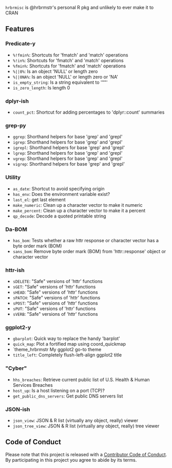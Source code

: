 
<!-- README.md is generated from README.Rmd. Please edit that file -->
`hrbrmisc` is @hrbrmstr's personal R pkg and unlikely to ever make it to CRAN

Features
--------

### Predicate-y

-   `%!fmin%`: Shortcuts for 'fmatch' and 'match' operations
-   `%!in%`: Shortcuts for 'fmatch' and 'match' operations
-   `%fmin%`: Shortcuts for 'fmatch' and 'match' operations
-   `%||0%`: Is an object 'NULL' or length zero
-   `%||0NA%`: Is an object 'NULL' or length zero or 'NA'
-   `is_empty_string`: Is a string equivalent to '""'
-   `is_zero_length`: Is length 0

### dplyr-ish

-   `count_pct`: Shortcut for adding percentages to 'dplyr::count' summaries

### grep-py

-   `ggrep`: Shorthand helpers for base 'grep' and 'grepl'
-   `igrep`: Shorthand helpers for base 'grep' and 'grepl'
-   `igrepl`: Shorthand helpers for base 'grep' and 'grepl'
-   `lgrep`: Shorthand helpers for base 'grep' and 'grepl'
-   `vgrep`: Shorthand helpers for base 'grep' and 'grepl'
-   `vigrep`: Shorthand helpers for base 'grep' and 'grepl'

### Utility

-   `as_date`: Shortcut to avoid specifying origin
-   `has_env`: Does the environment variable exist?
-   `last_el`: get last element
-   `make_numeric`: Clean up a character vector to make it numeric
-   `make_percent`: Clean up a character vector to make it a percent
-   `qp_decode`: Decode a quoted printable string

### Da-BOM

-   `has_bom`: Tests whether a raw httr response or character vector has a byte order mark (BOM)
-   `sans_bom`: Remove byte order mark (BOM) from 'httr::response' object or character vector

### httr-ish

-   `sDELETE`: "Safe" versions of 'httr' functions
-   `sGET`: "Safe" versions of 'httr' functions
-   `sHEAD`: "Safe" versions of 'httr' functions
-   `sPATCH`: "Safe" versions of 'httr' functions
-   `sPOST`: "Safe" versions of 'httr' functions
-   `sPUT`: "Safe" versions of 'httr' functions
-   `sVERB`: "Safe" versions of 'httr' functions

### ggplot2-y

-   `gbarplot`: Quick way to replace the handy 'barplot'
-   `quick_map`: Plot a fortified map using coord\_quickmap
-   \`theme\_hrbrmstr My ggplot2 go-to theme
-   `title_left`: Completely flush-left-align ggplot2 title

### "Cyber"

-   `hhs_breaches`: Retrieve current public list of U.S. Health & Human Services Breaches
-   `host_up`: Is a host listening on a port (TCP)?
-   `get_public_dns_servers`: Get public DNS servers list

### JSON-ish

-   `json_view`: JSON & R list (virtually any object, really) viewer
-   `json_tree_view`: JSON & R list (virtually any object, really) tree viewer

Code of Conduct
---------------

Please note that this project is released with a [Contributor Code of Conduct](CONDUCT.md). By participating in this project you agree to abide by its terms.

